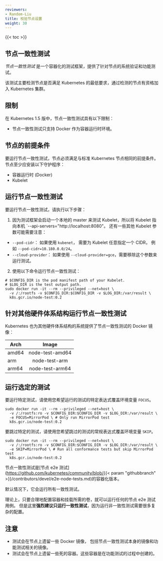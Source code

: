 ```yaml
---
reviewers:
- Random-Liu
title: 校验节点设置
weight: 30
---
```

<!--
---
reviewers:
- Random-Liu
title: Validate node setup
weight: 30
---
-->

{{< toc >}}

<!--
## Node Conformance Test
-->
## 节点一致性测试

<!--
*Node conformance test* is a containerized test framework that provides a system
verification and functionality test for a node. 
-->
*节点一致性测试* 是一个容器化的测试框架，提供了针对节点的系统验证和功能测试。

<!--
The test validates whether the node meets the minimum requirements for Kubernetes; a node that passes the testis qualified to join a Kubernetes cluster.
-->
该测试主要检测节点是否满足 Kubernetes 的最低要求，通过检测的节点有资格加入 Kubernetes 集群。

<!--
## Limitations
-->
## 限制

<!--
In Kubernetes version 1.5, node conformance test has the following limitations:
-->
在 Kubernetes 1.5 版中，节点一致性测试具有以下限制：

<!--
* Node conformance test only supports Docker as the container runtime.
* -->
* 节点一致性测试只支持 Docker 作为容器运行时环境。

<!--
## Node Prerequisite
-->
## 节点的前提条件

<!--
To run node conformance test, a node must satisfy the same prerequisites as astandard Kubernetes node. At a minimum, the node should have the following daemons installed:
-->
要运行节点一致性测试，节点必须满足与标准 Kubernetes 节点相同的前提条件。节点至少应安装以下守护程序：

<!--
* Container Runtime (Docker)
* Kubelet
-->
* 容器运行时 (Docker)
* Kubelet

<!--
## Running Node Conformance Test
-->
## 运行节点一致性测试

<!--
To run the node conformance test, perform the following steps:
-->
要运行节点一致性测试，请执行以下步骤：

<!--
1. Point your Kubelet to localhost `--api-servers="http://localhost:8080"`,
because the test framework starts a local master to test Kubelet. There are some
other Kubelet flags you may care:
  * `--pod-cidr`: If you are using `kubenet`, you should specify an arbitrary CIDR
    to Kubelet, for example `--pod-cidr=10.180.0.0/24`.
  * `--cloud-provider`: If you are using `--cloud-provider=gce`, you should
    remove the flag to run the test.
-->
1. 因为测试框架会启动一个本地的 master 来测试 Kubelet，所以将 Kubelet 指向本机 `--api-servers="http://localhost:8080"。 
   还有一些其他 Kubelet 参数可能需要注意：
  * `--pod-cidr`： 如果使用 `kubenet`， 需要为 Kubelet 任意指定一个 CIDR， 例如 `--pod-cidr=10.180.0.0/24`。
  * `--cloud-provider`： 如果使用 `--cloud-provider=gce`，需要移除这个参数来运行测试。


<!--
2. Run the node conformance test with command:
-->
2. 使用以下命令运行节点一致性测试：

```shell
# $CONFIG_DIR is the pod manifest path of your Kubelet.
# $LOG_DIR is the test output path.
sudo docker run -it --rm --privileged --net=host \
  -v /:/rootfs -v $CONFIG_DIR:$CONFIG_DIR -v $LOG_DIR:/var/result \
  k8s.gcr.io/node-test:0.2
```

<!--
## Running Node Conformance Test for Other Architectures
-->
## 针对其他硬件体系结构运行节点一致性测试

<!--
Kubernetes also provides node conformance test docker images for other architectures:
-->
Kubernetes 也为其他硬件体系结构的系统提供了节点一致性测试的 Docker 镜像：

  Arch  |       Image       |
--------|:-----------------:|
 amd64  |  node-test-amd64  |
  arm   |    node-test-arm  |
 arm64  |  node-test-arm64  |

<!--
## Running Selected Test
-->
## 运行选定的测试

<!--
To run specific tests, overwrite the environment variable `FOCUS` with theregular expression of tests you want to run.
-->
要运行特定测试，请使用您希望运行的测试的特定表达式覆盖环境变量 `FOCUS`。

```shell
sudo docker run -it --rm --privileged --net=host \
  -v /:/rootfs:ro -v $CONFIG_DIR:$CONFIG_DIR -v $LOG_DIR:/var/result \
  -e FOCUS=MirrorPod \ # Only run MirrorPod test
  k8s.gcr.io/node-test:0.2
```

<!--
To skip specific tests, overwrite the environment variable `SKIP` with theregular expression of tests you want to skip.
-->
要跳过特定的测试，请使用您希望跳过的测试的常规表达式覆盖环境变量 `SKIP`。

```shell
sudo docker run -it --rm --privileged --net=host \
  -v /:/rootfs:ro -v $CONFIG_DIR:$CONFIG_DIR -v $LOG_DIR:/var/result \
  -e SKIP=MirrorPod \ # Run all conformance tests but skip MirrorPod test
  k8s.gcr.io/node-test:0.2
```

<!--
Node conformance test is a containerized version of [node e2e test](https://github.com/kubernetes/community/blob/{{< param "githubbranch" >}}/contributors/devel/e2e-node-tests.md).
-->
节点一致性测试是[节点 e2e 测试](https://github.com/kubernetes/community/blob/{{< param "githubbranch" >}}/contributors/devel/e2e-node-tests.md)的容器化版本。
<!--
By default, it runs all conformance tests.
-->
默认情况下，它会运行所有一致性测试。

<!--
Theoretically, you can run any node e2e test if you configure the container andmount required volumes properly. But **it is strongly recommended to only run conformance test**, because it requires much more complex configuration to run non-conformance test.
-->
理论上，只要合理地配置容器和挂载所需的卷，就可以运行任何的节点 e2e 测试用例。 但是这里**强烈建议只运行一致性测试**，因为运行非一致性测试需要很多复杂的配置。

<!--
## Caveats
-->
## 注意

<!--
* The test leaves some docker images on the node, including the node conformance
  test image and images of containers used in the functionality
  test.
* The test leaves dead containers on the node. These containers are created
  during the functionality test.
-->

* 测试会在节点上遗留一些 Docker 镜像， 包括节点一致性测试本身的镜像和功能测试相关的镜像。
* 测试会在节点上遗留一些死的容器。这些容器是在功能测试的过程中创建的。
